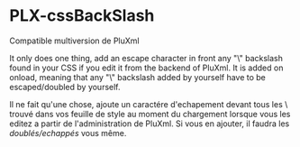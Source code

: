 # PLX-cssBackSlash

Compatible multiversion de PluXml

It only does one thing, add an escape character in front any "\\" backslash found in your CSS if you edit it from the backend of PluXml. It is added on onload, meaning that any "\\" backslash added by yourself have to be escaped/doubled by yourself.

Il ne fait qu'une chose, ajoute un caractére d'echapement devant tous les \ trouvé dans vos feuille de style au moment du chargement lorsque vous les editez a partir de l'administration de PluXml. Si vous en ajouter, il faudra les *doublés/echappés* vous même.
